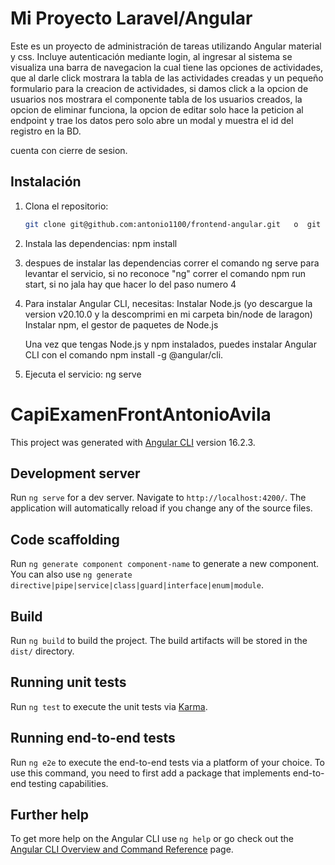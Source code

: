 # Mi Proyecto Laravel/Angular

Este es un proyecto de administración de tareas utilizando Angular material y css. Incluye autenticación mediante login, al ingresar al sistema se visualiza una barra de navegacion la cual tiene las opciones de actividades, que al darle click mostrara la tabla de las actividades creadas y un pequeño formulario para la creacion de actividades, si damos click a la opcion de usuarios nos mostrara el componente tabla de los usuarios creados, la opcion de eliminar funciona, la opcion de editar solo hace la peticion al endpoint y trae los datos pero solo abre un modal y muestra el id del registro en la BD.

cuenta con cierre de sesion.


## Instalación

1. Clona el repositorio:
   ```bash
   git clone git@github.com:antonio1100/frontend-angular.git   o  git clone https://github.com/antonio1100/frontend-angular.git

2. Instala las dependencias:
     npm install
3. despues de instalar las dependencias correr el comando ng serve para levantar el servicio, si no reconoce "ng" correr el comando npm run start, si no jala hay que hacer lo del paso numero 4
4. Para instalar Angular CLI, necesitas: 
     Instalar Node.js (yo descargue la version v20.10.0 y la descomprimi en mi carpeta bin/node de laragon)
     Instalar npm, el gestor de paquetes de Node.js

     Una vez que tengas Node.js y npm instalados, puedes instalar Angular CLI con el comando npm install -g @angular/cli.

5. Ejecuta el servicio:
     ng serve


# CapiExamenFrontAntonioAvila

This project was generated with [Angular CLI](https://github.com/angular/angular-cli) version 16.2.3.

## Development server

Run `ng serve` for a dev server. Navigate to `http://localhost:4200/`. The application will automatically reload if you change any of the source files.

## Code scaffolding

Run `ng generate component component-name` to generate a new component. You can also use `ng generate directive|pipe|service|class|guard|interface|enum|module`.

## Build

Run `ng build` to build the project. The build artifacts will be stored in the `dist/` directory.

## Running unit tests

Run `ng test` to execute the unit tests via [Karma](https://karma-runner.github.io).

## Running end-to-end tests

Run `ng e2e` to execute the end-to-end tests via a platform of your choice. To use this command, you need to first add a package that implements end-to-end testing capabilities.

## Further help

To get more help on the Angular CLI use `ng help` or go check out the [Angular CLI Overview and Command Reference](https://angular.io/cli) page.
